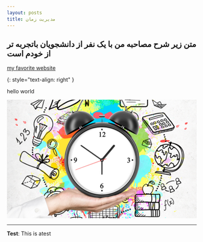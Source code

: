 ```yaml
---
layout: posts
title: مدیریت زمان
---
```


## متن زیر شرح مصاحبه من با یک نفر از دانشجویان باتجربه تر از خودم است



[my favorite website](http://www.stackoverflow.com)


{: style="text-align: right" }


hello world






![alt text](../assets/images/timemanagement.png "Time Management")

---
**Test**: This is atest
